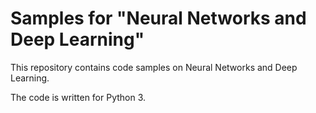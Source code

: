 # Samples for "Neural Networks and Deep Learning"

This repository contains code samples on Neural Networks and Deep Learning.

The code is written for Python 3.
